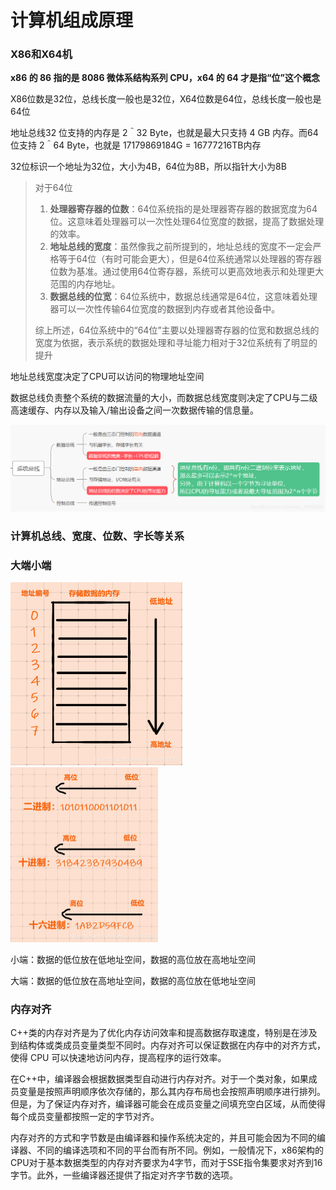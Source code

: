 # 计算机组成原理

### X86和X64机

**x86 的 86 指的是 8086 微体系结构系列 CPU，x64 的 64 才是指“位”这个概念**

X86位数是32位，总线长度一般也是32位，X64位数是64位，总线长度一般也是64位

地址总线32 位支持的内存是 2＾32 Byte，也就是最大只支持 4 GB 内存。而64位支持 2＾64 Byte，也就是 17179869184G = 16777216TB内存

32位标识一个地址为32位，大小为4B，64位为8B，所以指针大小为8B

> 对于64位
>
> 1. **处理器寄存器的位数**：64位系统指的是处理器寄存器的数据宽度为64位。这意味着处理器可以一次性处理64位宽度的数据，提高了数据处理的效率。
> 2. **地址总线的宽度**：虽然像我之前所提到的，地址总线的宽度不一定会严格等于64位（有时可能会更大），但是64位系统通常以处理器的寄存器位数为基准。通过使用64位寄存器，系统可以更高效地表示和处理更大范围的内存地址。
> 3. **数据总线的位宽**：64位系统中，数据总线通常是64位，这意味着处理器可以一次性传输64位宽度的数据到内存或者其他设备中。
>
> 综上所述，64位系统中的“64位”主要以处理器寄存器的位宽和数据总线的宽度为依据，表示系统的数据处理和寻址能力相对于32位系统有了明显的提升



地址总线宽度决定了CPU可以访问的物理地址空间

数据总线负责整个系统的数据流量的大小，而数据总线宽度则决定了CPU与二级高速缓存、内存以及输入/输出设备之间一次数据传输的信息量。

![img](source/images/组成原理/v2-bbeaf3059acb72ba1ae72289da5892e5_r.jpg)





### 计算机总线、宽度、位数、字长等关系





### 大端小端

<img src="source/images/组成原理/20210531171448139.png" alt="在这里插入图片描述" style="zoom:50%;" /><img src="source/images/组成原理/20210531172612980.png" alt="在这里插入图片描述" style="zoom:50%;" />



小端：数据的低位放在低地址空间，数据的高位放在高地址空间

大端：数据的低位放在高地址空间，数据的高位放在低地址空间



### 内存对齐

C++类的内存对齐是为了优化内存访问效率和提高数据存取速度，特别是在涉及到结构体或类成员变量类型不同时。内存对齐可以保证数据在内存中的对齐方式，使得 CPU 可以快速地访问内存，提高程序的运行效率。

在C++中，编译器会根据数据类型自动进行内存对齐。对于一个类对象，如果成员变量是按照声明顺序依次存储的，那么其内存布局也会按照声明顺序进行排列。但是，为了保证内存对齐，编译器可能会在成员变量之间填充空白区域，从而使得每个成员变量都按照一定的字节对齐。

内存对齐的方式和字节数是由编译器和操作系统决定的，并且可能会因为不同的编译器、不同的编译选项和不同的平台而有所不同。例如，一般情况下，x86架构的CPU对于基本数据类型的内存对齐要求为4字节，而对于SSE指令集要求对齐到16字节。此外，一些编译器还提供了指定对齐字节数的选项。